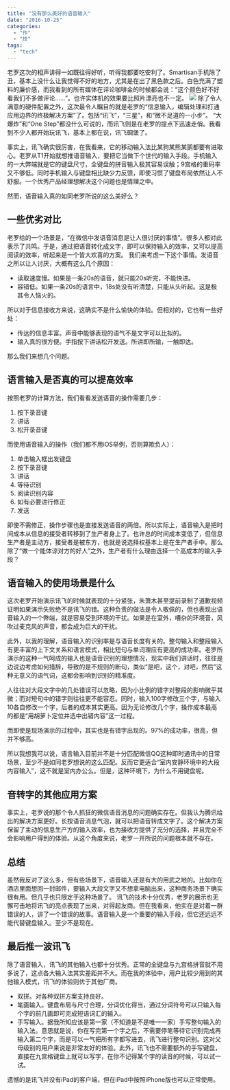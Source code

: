 ```yaml
---
title: "没有那么美好的语音输入"
date: "2016-10-25"
categories: 
  - "作"
  - "技"
tags: 
  - "tech"
---
```


老罗这次的相声讲得一如既往得好听，听得我都要吃安利了。Smartisan手机除了丑，基本上没什么让我觉得不好的地方，尤其是在出了黑色款之后。白色充满了塑料的廉价感，而我看到的所有媒体在评论咖啡金的时候都会说：“这个颜色好不好看我们不多做评论……”。也许实体机的效果要比照片漂亮也不一定。 ![](http://ww2.sinaimg.cn/large/801b780agw1f94lu2jzolj20b809vjrv.jpg) 除了令人满意的硬件配置之外，这次最令人瞩目的就是老罗的“信息输入，编辑处理和打通应用边界的终极解决方案”了。包括“讯飞”，“三星”，和“微不足道的一小步”。 “大爆炸”和“One Step”都没什么可说的，而讯飞则是在老罗的提点下迅速走俏。我看到不少人都开始玩讯飞，基本上都在说，讯飞碉堡了。

事实上，讯飞确实很厉害，在我看来，它的移动输入法比某狗某熊某鹅都要有进取心。老罗从T1开始就想推语音输入，要把它当做下个世代的输入手段。手机输入的一大弊端就是它的键盘尺寸，全键盘的拼音输入极其容易误触；9宫格的重码率又不够低。同时手机输入与键盘相比缺少力反馈，即使习惯了键盘布局依然让人不舒服。一个优秀产品经理想解决这个问题也是情理之中。

然而，语音输入真的如同老罗所说的这么美好么？

## 一些优劣对比

老罗给的一个场景是，“在微信中发语音消息是让人很讨厌的事情”。很多人都对此表示了共鸣。于是，通过把语音转化成文字，即可以保持输入的效率，又可以提高阅读的效率，听起来是一个皆大欢喜的方案。 我们来考虑一下这个事情。发语音之所以让人讨厌，大概有这么几个原因：

- 读取速度慢。如果是一条20s的语音，就只能20s听完，不能快进。
- 容错低。如果一条20s的语言中，18s处没有听清楚，只能从头听起。这是极其令人恼火的。

所以对于信息接收方来说，这确实不是什么愉快的体验。但相对的，它也有一些好处：

- 传达的信息丰富。声音中能够表现的语气不是文字可以比拟的。
- 输入真的很方便。手指按下讲话松开发送。所讲即所输，一触即达。

那么我们来想几个问题。

## 语言输入是否真的可以提高效率

按照老罗的计算方法，我们看看发送语音的操作需要几步：

1. 按下录音键
2. 讲话
3. 松开录音键

而使用语音输入的操作（我们都不用iOS举例，否则算欺负人）：

1. 单击输入框出发键盘
2. 按下录音键
3. 讲话
4. 等待识别
5. 阅读识别内容
6. 如有必要进行修正
7. 发送

即使不需修正，操作步骤也是直接发送语音的两倍。所以实际上，语音输入是把时间成本从信息的接受者转移到了生产者身上了。也许总的时间成本变低了，但信息生产者是主动方，接受者是被东方，也就是说选择权基本上是在生产者手中。那么除了“做一个能体谅对方的好人”之外，生产者有什么理由选择一个高成本的输入手段？

## 语音输入的使用场景是什么

这次老罗开始演示讯飞的时候就表现的十分紧张，朱萧木甚至提前录制了道歉视频证明如果演示失败绝不是讯飞的错。这种负责的做法是令人敬佩的，但也表现出语音输入的一个弊端，就是容易受到环境的干扰。如果是在室外，嘈杂的环境音，风吹过麦克风的声音，都会成为巨大的干扰。

此外，以我的理解，语音输入的识别率是与语音长度有关的。整句输入和整段输入有更丰富的上下文关系和语言模式，相比短句与单词理应有更高的成功率。老罗所演示的这种一气呵成的输入也是语音识别的理想情况，现实中我们讲话时，往往是边说边考虑如何措辞，导致的是不规则的断句，类似“是吧，这个，对吧，然后”这种无意义的语气词，这都会影响到识别的精准度。

人往往对大段文字中的几处错误可以忽略，因为小比例的错字对整段的影响微乎其微；而对短句中的错字则往往更不能容忍。同时，输入100字修改三个字，与输入10各自修改一个字，后者的成本其实更高。因为无论修改几个字，操作成本最高的都是“用胡萝卜定位并选中出错内容”这一过程。

而即使是现场演示的过程中，其实也是有错字出现的。97%的成功率，很高，但并不够高。

所以我想我可以说，语言输入目前并不是十分匹配微信QQ这种即时通讯中的日常场景，至少不是如同老罗想说的这么匹配。反而它更适合“室内安静环境中的大段内容输入”，这不就是室内办公么。但是，这种环境下，为什么不用键盘呢。

## 音转字的其他应用方案

事实上，老罗说的那个令人抓狂的微信语音消息的问题确实存在。但我认为腾讯给出的解决方案更好。长按语音消息气泡，就可以把语音转成文字了。这个解决方案保留了主动的信息生产方的输入效率，也为接收方提供了充分的选择，并且完全不会影响用户得到的体验。从这个角度来说，老罗一开所说的问题根本就不存在。

## 总结

虽然我反对了这么多，但有些场景下，语音输入还是有大的用武之地的。比如你在酒店里面想回一封邮件，要输入大段文字又不想拿电脑出来，这种商务场景下确实很有用。但几乎也只限定于这种场景了。 讯飞的技术十分优秀，老罗的展示也无懈可击地将讯飞的亮点表现了出来，对得起友商。但在我看来，他实在是对着一群错误的人，讲了一个错误的故事。语音输入是一个重要的输入手段，但它还远远不能代替键盘输入。至少不是现在。

## 最后推一波讯飞

除了语音输入，讯飞的其他输入也都十分优秀。正常的全键盘与九宫格拼音就不用多说了，这点各大输入法其实差距并不大。而在我的体验中，用户比较少用到的其他输入模式，讯飞的体验则优于其他厂商。

- 双拼。对各种双拼方案支持良好。
- 笔画输入。键盘布局与尺寸合理，分词优化得当，通过分词符号可以只输入每个字的前几画即可完成短语词汇的输入。
- 手写输入。据我所知应该是第一家（不知道是不是唯一一家）手写整句输入的输入法。意思就是说，你在写完第一个字之后，不需要停笔等待它识别完成再输入第二个字，而是可以一气把所有字都写进去，讯飞进行整句识别。这对父母级别的用户来说是非常友好的体验。此外，讯飞也不需要额外的手写键盘，直接在九宫格键盘上就可以写字，在你不记得某个字的读音的时候，可以试一试。

遗憾的是讯飞并没有iPad的客户端，但在iPad中按照iPhone版也可以正常使用。
